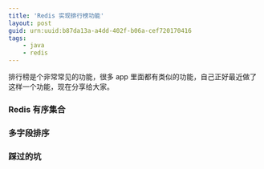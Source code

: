 ```yaml
---
title: 'Redis 实现排行榜功能'
layout: post
guid: urn:uuid:b87da13a-a4dd-402f-b06a-cef720170416
tags:
    - java
    - redis
---
```


排行榜是个非常常见的功能，很多 app 里面都有类似的功能，自己正好最近做了这样一个功能，现在分享给大家。


### Redis 有序集合


### 多字段排序


### 踩过的坑
